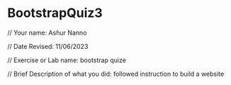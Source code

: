 # BootstrapQuiz3
// Your name: Ashur Nanno

 // Date Revised: 11/06/2023

 // Exercise or Lab name: bootstrap quize

 // Brief Description of what you did: followed instruction to build a website

